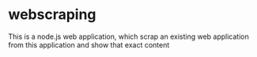 # webscraping
This is a node.js web application, which scrap an existing web application from this application and show that exact content
